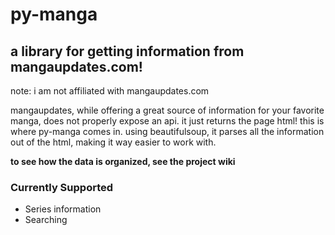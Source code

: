 # py-manga
## a library for getting information from mangaupdates.com!
note: i am not affiliated with mangaupdates.com

mangaupdates, while offering a great source of information for your favorite manga, does not properly expose an api. it just returns the page html!
this is where py-manga comes in. using beautifulsoup, it parses all the information out of the html, making it way easier to work with.

**to see how the data is organized, see the project wiki**

### Currently Supported
- Series information
- Searching
